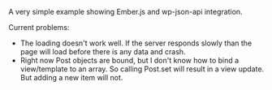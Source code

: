 A very simple example showing Ember.js and wp-json-api integration.

Current problems:
- The loading doesn't work well.  If the server responds slowly than the page will load before there is any data and crash.
- Right now Post objects are bound, but I don't know how to bind a view/template to an array.  So calling Post.set will result in a view update.  But adding a new item will not.  